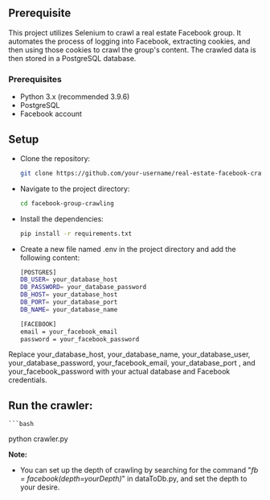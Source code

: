 ## Prerequisite
This project utilizes Selenium to crawl a real estate Facebook group. It automates the process of logging into Facebook, extracting cookies, and then using those cookies to crawl the group's content. The crawled data is then stored in a PostgreSQL database.

### Prerequisites
* Python 3.x (recommended 3.9.6)
* PostgreSQL
* Facebook account

## Setup
* Clone the repository:
   ```bash
   git clone https://github.com/your-username/real-estate-facebook-crawler.git

* Navigate to the project directory:
   ```bash
   cd facebook-group-crawling
* Install the dependencies:
   ```bash
   pip install -r requirements.txt
* Create a new file named .env in the project directory and add the following content:
   ```bash
  [POSTGRES]
   DB_USER= your_database_host
   DB_PASSWORD= your_database_password
   DB_HOST= your_database_host
   DB_PORT= your_database_port
   DB_NAME= your_database_name

   [FACEBOOK]
   email = your_facebook_email
   password = your_facebook_password

Replace your_database_host, your_database_name, your_database_user, your_database_password, your_facebook_email, your_database_port , and your_facebook_password with your actual database and Facebook credentials.
## Run the crawler:
    ```bash
   python crawler.py

**Note:** 
* You can set up the depth of crawling by searching for the command "*fb = facebook(depth=yourDepth)*" in dataToDb.py, and set the depth to your desire.
